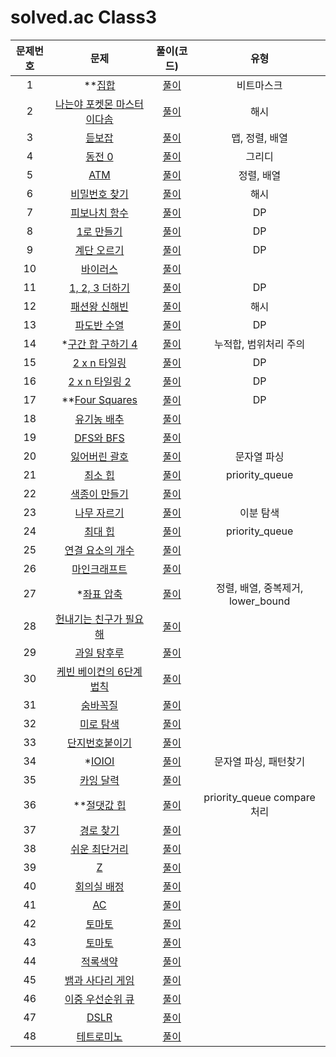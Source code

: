 # solved.ac Class3

| 문제번호 |  문제  | 풀이(코드) | 유형 |    
|  :---:  | :---: |   :---:  |   :---:  |    
| 1  | **[집합](https://www.acmicpc.net/problem/11723) | [풀이]() | 비트마스크 |    
| 2  | [나는야 포켓몬 마스터 이다솜](https://www.acmicpc.net/problem/1620) | [풀이]() | 해시 |    
| 3  | [듣보잡](https://www.acmicpc.net/problem/1764) | [풀이]() | 맵, 정렬, 배열 |    
| 4  | [동전 0](https://www.acmicpc.net/problem/11047) | [풀이]() | 그리디 |    
| 5  | [ATM](https://www.acmicpc.net/problem/11399) | [풀이]() | 정렬, 배열 |    
| 6  | [비밀번호 찾기](https://www.acmicpc.net/problem/17219) | [풀이]() | 해시 |    
| 7  | [피보나치 함수](https://www.acmicpc.net/problem/1003) | [풀이]() | DP |    
| 8  | [1로 만들기](https://www.acmicpc.net/problem/1463) | [풀이]() | DP |    
| 9  | [계단 오르기](https://www.acmicpc.net/problem/2579) | [풀이]() | DP |    
| 10  | [바이러스](https://www.acmicpc.net/problem/2606) | [풀이]() |  |    
| 11  | [1, 2, 3 더하기](https://www.acmicpc.net/problem/9095) | [풀이]() | DP |    
| 12  | [패션왕 신해빈](https://www.acmicpc.net/problem/9375) | [풀이]() | 해시 |    
| 13  | [파도반 수열](https://www.acmicpc.net/problem/9461) | [풀이]() | DP |    
| 14  | *[구간 합 구하기 4](https://www.acmicpc.net/problem/11659) | [풀이]() | 누적합, 범위처리 주의 |    
| 15  | [2 x n 타일링](https://www.acmicpc.net/problem/11726) | [풀이]() | DP |    
| 16  | [2 x n 타일링 2](https://www.acmicpc.net/problem/11727) | [풀이]() | DP |    
| 17  | **[Four Squares](https://www.acmicpc.net/problem/17626) | [풀이]() | DP |    
| 18  | [유기농 배추](https://www.acmicpc.net/problem/1012) | [풀이]() |  |    
| 19  | [DFS와 BFS](https://www.acmicpc.net/problem/1260) | [풀이]() |  |    
| 20  | [잃어버린 괄호](https://www.acmicpc.net/problem/1541) | [풀이]() | 문자열 파싱 |    
| 21  | [최소 힙](https://www.acmicpc.net/problem/1927) | [풀이]() | priority_queue |    
| 22  | [색종이 만들기](https://www.acmicpc.net/problem/2630) | [풀이]() |  |    
| 23  | [나무 자르기](https://www.acmicpc.net/problem/2805) | [풀이]() | 이분 탐색 |    
| 24  | [최대 힙](https://www.acmicpc.net/problem/11279) | [풀이]() | priority_queue |    
| 25  | [연결 요소의 개수](https://www.acmicpc.net/problem/11724) | [풀이]() |  |    
| 26  | [마인크래프트](https://www.acmicpc.net/problem/18111) | [풀이]() |  |    
| 27  | *[좌표 압축](https://www.acmicpc.net/problem/18870) | [풀이]() | 정렬, 배열, 중복제거, lower_bound |    
| 28  | [헌내기는 친구가 필요해](https://www.acmicpc.net/problem/21736) | [풀이]() |  |    
| 29  | [과일 탕후루](https://www.acmicpc.net/problem/30804) | [풀이]() |  |    
| 30  | [케빈 베이컨의 6단계 법칙](https://www.acmicpc.net/problem/1389) | [풀이]() |  |    
| 31  | [숨바꼭질](https://www.acmicpc.net/problem/1697) | [풀이]() |  |    
| 32  | [미로 탐색](https://www.acmicpc.net/problem/2178) | [풀이]() |  |    
| 33  | [단지번호붙이기](https://www.acmicpc.net/problem/2667) | [풀이]() |  |    
| 34  | *[IOIOI](https://www.acmicpc.net/problem/5525) | [풀이]() | 문자열 파싱, 패턴찾기 |    
| 35  | [카잉 달력](https://www.acmicpc.net/problem/6064) | [풀이]() |  |    
| 36  | **[절댓값 힙](https://www.acmicpc.net/problem/11286) | [풀이]() | priority_queue compare 처리 |    
| 37  | [경로 찾기](https://www.acmicpc.net/problem/11403) | [풀이]() |  |    
| 38  | [쉬운 최단거리](https://www.acmicpc.net/problem/14940) | [풀이]() |  |    
| 39  | [Z](https://www.acmicpc.net/problem/1074) | [풀이]() |  |    
| 40  | [회의실 배정](https://www.acmicpc.net/problem/1931) | [풀이]() |  |    
| 41  | [AC](https://www.acmicpc.net/problem/5430) | [풀이]() |  |    
| 42  | [토마토](https://www.acmicpc.net/problem/7569) | [풀이]() |  |    
| 43  | [토마토](https://www.acmicpc.net/problem/7576) | [풀이]() |  |    
| 44  | [적록색약](https://www.acmicpc.net/problem/10026) | [풀이]() |  |    
| 45  | [뱀과 사다리 게임](https://www.acmicpc.net/problem/16928) | [풀이]() |  |    
| 46  | [이중 우선순위 큐](https://www.acmicpc.net/problem/7662) | [풀이]() |  |    
| 47  | [DSLR](https://www.acmicpc.net/problem/9019) | [풀이]() |  |    
| 48  | [테트로미노](https://www.acmicpc.net/problem/14500) | [풀이]() |  |    